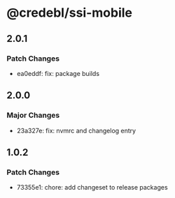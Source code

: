 # @credebl/ssi-mobile

## 2.0.1

### Patch Changes

- ea0eddf: fix: package builds

## 2.0.0

### Major Changes

- 23a327e: fix: nvmrc and changelog entry

## 1.0.2

### Patch Changes

- 73355e1: chore: add changeset to release packages
